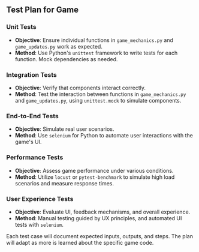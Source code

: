 ## Test Plan for Game

### Unit Tests
- **Objective**: Ensure individual functions in `game_mechanics.py` and `game_updates.py` work as expected.
- **Method**: Use Python's `unittest` framework to write tests for each function. Mock dependencies as needed.

### Integration Tests
- **Objective**: Verify that components interact correctly.
- **Method**: Test the interaction between functions in `game_mechanics.py` and `game_updates.py`, using `unittest.mock` to simulate components.

### End-to-End Tests
- **Objective**: Simulate real user scenarios.
- **Method**: Use `selenium` for Python to automate user interactions with the game's UI.

### Performance Tests
- **Objective**: Assess game performance under various conditions.
- **Method**: Utilize `locust` or `pytest-benchmark` to simulate high load scenarios and measure response times.

### User Experience Tests
- **Objective**: Evaluate UI, feedback mechanisms, and overall experience.
- **Method**: Manual testing guided by UX principles, and automated UI tests with `selenium`.

Each test case will document expected inputs, outputs, and steps. The plan will adapt as more is learned about the specific game code.